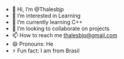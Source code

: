 - 👋 Hi, I’m @Thalesbjp
- 👀 I’m interested in Learning
- 🌱 I’m currently learning C++
- 💞️ I’m looking to collaborate on projects
- 📫 How to reach me thalesbjp@gmail.com
- 😄 Pronouns: He
- ⚡ Fun fact: I am from Brasil

<!---
Thalesbjp/Thalesbjp is a ✨ special ✨ repository because its `README.md` (this file) appears on your GitHub profile.
You can click the Preview link to take a look at your changes.
--->
